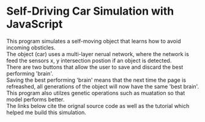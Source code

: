 # Self-Driving Car Simulation with JavaScript
This program simulates a self-moving object that learns how to avoid incoming obsticles. <br>
The object (car) uses a multi-layer nerual network, where the network is feed the sensors x, y intersection postion if an object is detected. <br>
There are two buttons that allow the user to save and discard the best performing 'brain'. <br>
Saving the best performing 'brain' means that the next time the page is refreashed, all generations of the object will now have the same 'best brain'. <br>
This program also utilzes genetic operations such as muatation so that model performs better. <br>
The links below cite the orignal source code as well as the tutorial which helped me build this simulation.

